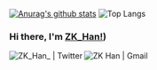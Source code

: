 [![Anurag's github stats](https://github-readme-stats.vercel.app//api?username=ZK-Han&show_icons=true&theme=radical&repo=github-readme-stats)](https://github.com/anuraghazra/github-readme-stats)
![Top Langs](https://github-readme-stats.vercel.app//api/top-langs/?username=ZK-Han)
### Hi there, I'm [ZK_Han!](http://hzk176.xyz))

<a href="https://twitter.com/ZK_Han_/" target="_blank">
  <img src="https://img.shields.io/badge/Twitter-%231877F2.svg?&style=flat-square&logo=twitter&logoColor=white&color=071A2C" alt="ZK_Han_ | Twitter" align="left">
</a>
<a href="mailto:hanzk176@gmail.com" mailto="hanzk176@gmail.com" target="_blank">
  <img src="https://img.shields.io/badge/Gmail-%231877F2.svg?&style=flat-square&logo=gmail&logoColor=white&color=071A2C" alt="ZK Han | Gmail" align="left">
</a>
